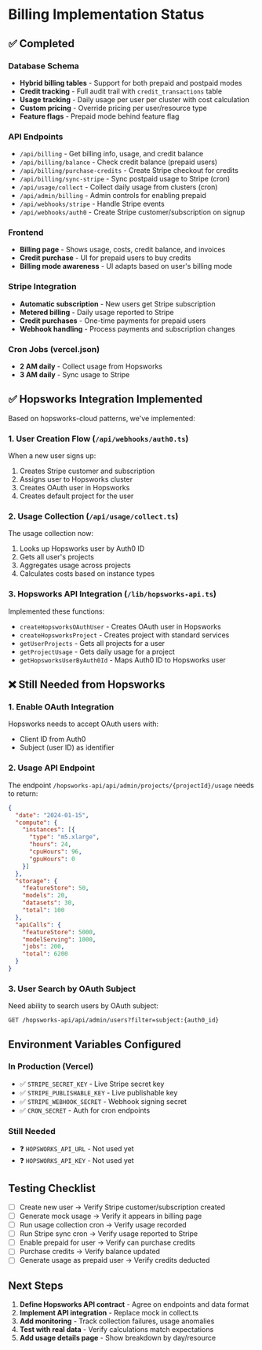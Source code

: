 # Billing Implementation Status

## ✅ Completed

### Database Schema
- **Hybrid billing tables** - Support for both prepaid and postpaid modes
- **Credit tracking** - Full audit trail with `credit_transactions` table
- **Usage tracking** - Daily usage per user per cluster with cost calculation
- **Custom pricing** - Override pricing per user/resource type
- **Feature flags** - Prepaid mode behind feature flag

### API Endpoints
- `/api/billing` - Get billing info, usage, and credit balance
- `/api/billing/balance` - Check credit balance (prepaid users)
- `/api/billing/purchase-credits` - Create Stripe checkout for credits
- `/api/billing/sync-stripe` - Sync postpaid usage to Stripe (cron)
- `/api/usage/collect` - Collect daily usage from clusters (cron)
- `/api/admin/billing` - Admin controls for enabling prepaid
- `/api/webhooks/stripe` - Handle Stripe events
- `/api/webhooks/auth0` - Create Stripe customer/subscription on signup

### Frontend
- **Billing page** - Shows usage, costs, credit balance, and invoices
- **Credit purchase** - UI for prepaid users to buy credits
- **Billing mode awareness** - UI adapts based on user's billing mode

### Stripe Integration
- **Automatic subscription** - New users get Stripe subscription
- **Metered billing** - Daily usage reported to Stripe
- **Credit purchases** - One-time payments for prepaid users
- **Webhook handling** - Process payments and subscription changes

### Cron Jobs (vercel.json)
- **2 AM daily** - Collect usage from Hopsworks
- **3 AM daily** - Sync usage to Stripe

## ✅ Hopsworks Integration Implemented

Based on hopsworks-cloud patterns, we've implemented:

### 1. User Creation Flow (`/api/webhooks/auth0.ts`)
When a new user signs up:
1. Creates Stripe customer and subscription
2. Assigns user to Hopsworks cluster
3. Creates OAuth user in Hopsworks
4. Creates default project for the user

### 2. Usage Collection (`/api/usage/collect.ts`)
The usage collection now:
1. Looks up Hopsworks user by Auth0 ID
2. Gets all user's projects
3. Aggregates usage across projects
4. Calculates costs based on instance types

### 3. Hopsworks API Integration (`/lib/hopsworks-api.ts`)
Implemented these functions:
- `createHopsworksOAuthUser` - Creates OAuth user in Hopsworks
- `createHopsworksProject` - Creates project with standard services
- `getUserProjects` - Gets all projects for a user
- `getProjectUsage` - Gets daily usage for a project
- `getHopsworksUserByAuth0Id` - Maps Auth0 ID to Hopsworks user

## ❌ Still Needed from Hopsworks

### 1. Enable OAuth Integration
Hopsworks needs to accept OAuth users with:
- Client ID from Auth0
- Subject (user ID) as identifier

### 2. Usage API Endpoint
The endpoint `/hopsworks-api/api/admin/projects/{projectId}/usage` needs to return:
```json
{
  "date": "2024-01-15",
  "compute": {
    "instances": [{
      "type": "m5.xlarge",
      "hours": 24,
      "cpuHours": 96,
      "gpuHours": 0
    }]
  },
  "storage": {
    "featureStore": 50,
    "models": 20,
    "datasets": 30,
    "total": 100
  },
  "apiCalls": {
    "featureStore": 5000,
    "modelServing": 1000,
    "jobs": 200,
    "total": 6200
  }
}
```

### 3. User Search by OAuth Subject
Need ability to search users by OAuth subject:
```
GET /hopsworks-api/api/admin/users?filter=subject:{auth0_id}
```

## Environment Variables Configured

### In Production (Vercel)
- ✅ `STRIPE_SECRET_KEY` - Live Stripe secret key
- ✅ `STRIPE_PUBLISHABLE_KEY` - Live publishable key  
- ✅ `STRIPE_WEBHOOK_SECRET` - Webhook signing secret
- ✅ `CRON_SECRET` - Auth for cron endpoints

### Still Needed
- ❓ `HOPSWORKS_API_URL` - Not used yet
- ❓ `HOPSWORKS_API_KEY` - Not used yet

## Testing Checklist

- [ ] Create new user → Verify Stripe customer/subscription created
- [ ] Generate mock usage → Verify it appears in billing page
- [ ] Run usage collection cron → Verify usage recorded
- [ ] Run Stripe sync cron → Verify usage reported to Stripe
- [ ] Enable prepaid for user → Verify can purchase credits
- [ ] Purchase credits → Verify balance updated
- [ ] Generate usage as prepaid user → Verify credits deducted

## Next Steps

1. **Define Hopsworks API contract** - Agree on endpoints and data format
2. **Implement API integration** - Replace mock in collect.ts
3. **Add monitoring** - Track collection failures, usage anomalies
4. **Test with real data** - Verify calculations match expectations
5. **Add usage details page** - Show breakdown by day/resource